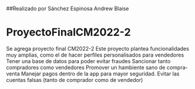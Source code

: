 ##Realizado por Sánchez Espinosa Andrew Blaise
# ProyectoFinalCM2022-2
Se agrega proyecto final CM2022-2
Este proyecto plantea funcionalidades muy amplias, como el de hacer perfiles personalisados para vendedores
Tener una base de datos para poder evitar fraudes
Sancionar tanto compradores como vendedores
Promover un hambiente sano de compra-venta
Manejar pagos dentro de la app para mayor seguridad.
Evitar las cuentas falsas (tanto de comprador como de vendedor)

